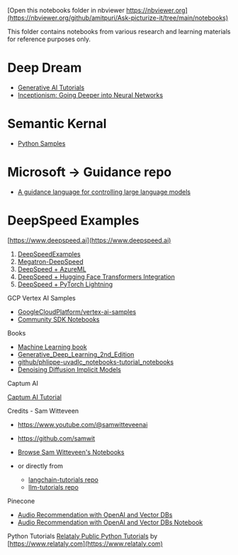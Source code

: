 [Open this notebooks folder in nbviewer https://nbviewer.org](https://nbviewer.org/github/amitpuri/Ask-picturize-it/tree/main/notebooks)

This folder contains notebooks from various research and learning materials for reference purposes only.

# Deep Dream

- [Generative AI Tutorials](https://nbviewer.org/github/tensorflow/docs/tree/master/site/en/tutorials/generative)
- [Inceptionism: Going Deeper into Neural Networks](https://ai.googleblog.com/2015/06/inceptionism-going-deeper-into-neural.html)

# Semantic Kernal

- [Python Samples](https://nbviewer.org/github/microsoft/semantic-kernel/blob/main/samples/notebooks/python)

# Microsoft -> Guidance repo

- [A guidance language for controlling large language models](https://nbviewer.org/github/microsoft/guidance)

# DeepSpeed Examples

[https://www.deepspeed.ai](https://www.deepspeed.ai)

1. [DeepSpeedExamples](https://github.com/microsoft/DeepSpeedExamples)
2. [Megatron-DeepSpeed](https://github.com/microsoft/Megatron-DeepSpeed)
3. [DeepSpeed + AzureML](https://github.com/Azure/azureml-examples/tree/main/v1/python-sdk/workflows/train/deepspeed)
4. [DeepSpeed + Hugging Face Transformers Integration](https://huggingface.co/docs/transformers/main_classes/deepspeed)
5. [DeepSpeed + PyTorch Lightning](https://lightning.ai/docs/pytorch/stable/api/lightning.pytorch.utilities.deepspeed.html)

GCP Vertex AI Samples
- [GoogleCloudPlatform/vertex-ai-samples](https://nbviewer.org/github/GoogleCloudPlatform/vertex-ai-samples)
- [Community SDK Notebooks](https://nbviewer.org/github/GoogleCloudPlatform/vertex-ai-samples/tree/main/notebooks/community/sdk)

Books
- [Machine Learning book](https://nbviewer.org/github/rasbt/machine-learning-book)
- [Generative_Deep_Learning_2nd_Edition](https://nbviewer.org/github/davidADSP/Generative_Deep_Learning_2nd_Edition/)
- [github/phlippe-uvadlc_notebooks-tutorial_notebooks](https://nbviewer.org/github/phlippe/uvadlc_notebooks/tree/master/docs/tutorial_notebooks)
- [Denoising Diffusion Implicit Models](https://keras.io/examples/generative/ddim)

Captum AI

[Captum AI Tutorial](https://nbviewer.org/github/amitpuri/Ask-picturize-it/tree/main/notebooks/captum.ai-tutorial)

Credits - Sam Witteveen
- https://www.youtube.com/@samwitteveenai
- https://github.com/samwit

- [Browse Sam Witteveen's Notebooks](https://nbviewer.org/github/amitpuri/Ask-picturize-it/tree/main/notebooks/SamWitteveen)
- or directly from
    - [langchain-tutorials repo](https://nbviewer.org/github/samwit/langchain-tutorials)
    - [llm-tutorials repo](https://nbviewer.org/github/samwit/llm-tutorials)

Pinecone 

- [Audio Recommendation with OpenAI and Vector DBs](https://www.pinecone.io/learn/audio-recommendation-openai)
- [Audio Recommendation with OpenAI and Vector DBs Notebook](https://nbviewer.org/github/pinecone-io/examples/blob/master/recommendation/audio-recommender/audio-recommendation.ipynb)

Python Tutorials
[Relataly Public Python Tutorials](https://nbviewer.org/github/flo7up/relataly-public-python-tutorials/) by [https://www.relataly.com](https://www.relataly.com)
